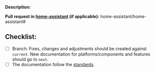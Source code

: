 **Description:**


**Pull request in [home-assistant](https://github.com/home-assistant/home-assistant) (if applicable):** home-assistant/home-assistant#<home-assistant PR number goes here>

## Checklist:

- [ ] Branch: Fixes, changes and adjustments should be created against `current`. New documentation for platforms/components and features should go to `next`.
- [ ] The documentation follow the [standards][standards].

[standards]: https://home-assistant.io/developers/documentation/standards/
